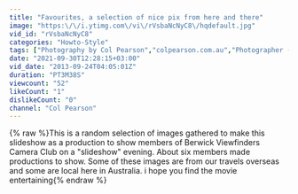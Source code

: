 ```yaml
---
title: "Favourites, a selection of nice pix from here and there"
image: "https:\/\/i.ytimg.com\/vi\/rVsbaNcNyC8\/hqdefault.jpg"
vid_id: "rVsbaNcNyC8"
categories: "Howto-Style"
tags: ["Photography by Col Pearson","colpearson.com.au","Photographer (Occupation)"]
date: "2021-09-30T12:28:15+03:00"
vid_date: "2013-09-24T04:05:01Z"
duration: "PT3M38S"
viewcount: "52"
likeCount: "1"
dislikeCount: "0"
channel: "Col Pearson"
---
```

{% raw %}This is a random selection of images gathered to make this slideshow as a production to show members of Berwick Viewfinders Camera Club on a &quot;slideshow&quot; evening. About six members made productions to show. Some of these images are from our travels overseas and some are local here in Australia. i hope you find the movie entertaining{% endraw %}
